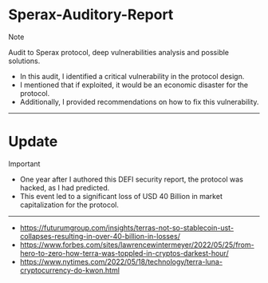 # Sperax-Auditory-Report
> [!NOTE]
> Audit to Sperax protocol, deep vulnerabilities analysis and possible solutions.
> - In this audit, I identified a critical vulnerability in the protocol design.
> - I mentioned that if exploited, it would be an economic disaster for the protocol.
> - Additionally, I provided recommendations on how to fix this vulnerability.
---------------------------------------------------------------------------------------
 

# Update

> [!IMPORTANT]
> - One year after I authored this DEFI security report, the protocol was hacked, as I had predicted.
> - This event led to a significant loss of USD 40 Billion in market capitalization for the protocol.
> -----------------------------------------------------------------------------------------
> - https://futurumgroup.com/insights/terras-not-so-stablecoin-ust-collapses-resulting-in-over-40-billion-in-losses/
> - https://www.forbes.com/sites/lawrencewintermeyer/2022/05/25/from-hero-to-zero-how-terra-was-toppled-in-cryptos-darkest-hour/
> - https://www.nytimes.com/2022/05/18/technology/terra-luna-cryptocurrency-do-kwon.html

